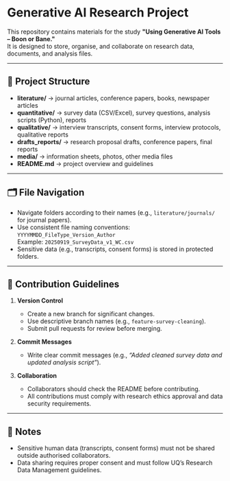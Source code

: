 # Generative AI Research Project

This repository contains materials for the study **"Using Generative AI Tools – Boon or Bane."**  
It is designed to store, organise, and collaborate on research data, documents, and analysis files.

---

## 📂 Project Structure

- **literature/** → journal articles, conference papers, books, newspaper articles  
- **quantitative/** → survey data (CSV/Excel), survey questions, analysis scripts (Python), reports  
- **qualitative/** → interview transcripts, consent forms, interview protocols, qualitative reports  
- **drafts_reports/** → research proposal drafts, conference papers, final reports  
- **media/** → information sheets, photos, other media files  
- **README.md** → project overview and guidelines  

---

## 🗂️ File Navigation

- Navigate folders according to their names (e.g., `literature/journals/` for journal papers).  
- Use consistent file naming conventions:  
  `YYYYMMDD_FileType_Version_Author`  
  Example: `20250919_SurveyData_v1_WC.csv`  
- Sensitive data (e.g., transcripts, consent forms) is stored in protected folders.  

---

## 🤝 Contribution Guidelines

1. **Version Control**  
   - Create a new branch for significant changes.  
   - Use descriptive branch names (e.g., `feature-survey-cleaning`).  
   - Submit pull requests for review before merging.  

2. **Commit Messages**  
   - Write clear commit messages (e.g., *“Added cleaned survey data and updated analysis script”*).  

3. **Collaboration**  
   - Collaborators should check the README before contributing.  
   - All contributions must comply with research ethics approval and data security requirements.  

---

## 📌 Notes

- Sensitive human data (transcripts, consent forms) must not be shared outside authorised collaborators.  
- Data sharing requires proper consent and must follow UQ’s Research Data Management guidelines.  
